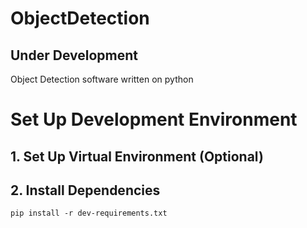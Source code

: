 # ObjectDetection

## Under Development
Object Detection software written on python

# Set Up Development Environment
## 1. Set Up Virtual Environment (Optional)
## 2. Install Dependencies
```
pip install -r dev-requirements.txt
```
